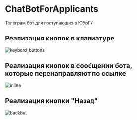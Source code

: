 # ChatBotForApplicants
Телеграм бот для поступающих в ЮУрГУ

## Реализация кнопок в клавиатуре 
![keybord_buttons](https://github.com/alier-une/ChatBotForApplicants/assets/152985567/c12dac97-5713-4e67-9070-e403e6a9c04e)

## Реализация кнопок в сообщении бота, которые перенаправляют по ссылке
![inline](https://github.com/alier-une/ChatBotForApplicants/assets/152985567/56613797-08eb-4872-a7ee-7d2355489d89)

## Реализация кнопки "Назад" 
![backbut](https://github.com/alier-une/ChatBotForApplicants/assets/152985567/1c2ccc31-fa2c-43f4-b721-d221deb697dd)
